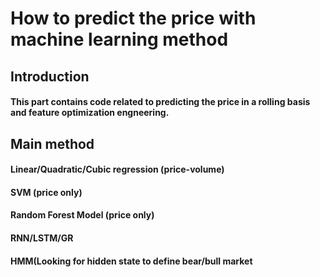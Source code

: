# How to predict the price with machine learning method
## Introduction
#### This part contains code related to predicting the price in a rolling basis and feature optimization engneering.
## Main method
#### Linear/Quadratic/Cubic regression (price-volume)
#### SVM (price only)
#### Random Forest Model (price only)
#### RNN/LSTM/GR
#### HMM(Looking for hidden state to define bear/bull market


